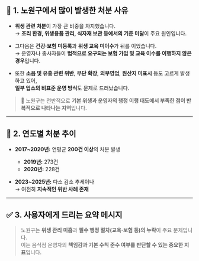 ## 🧾 1. 노원구에서 많이 발생한 처분 사유

- **위생 관련 처분**이 가장 큰 비중을 차지했습니다.  
  → **조리 환경, 위생용품 관리, 식자재 보관 등에서의 기준 미달**이 주요 원인입니다.

- 그다음은 **건강·보험 미등록**과 **위생 교육 미이수**가 뒤를 이었습니다.  
  → 운영자나 종사자들이 **법적으로 요구되는 보험 가입 및 교육 이수를 이행하지 않은 경우**입니다.

- 또한 **소음 및 유흥 관련 위반**, **무단 확장**, **외부영업**, **원산지 미표시** 등도 고르게 발생하고 있어,  
  **일부 업소의 비표준 운영 방식**도 문제로 드러났습니다.

> 📌 노원구는 전반적으로 **기본 위생과 운영자의 행정 이행 태도에서 부족한 점이 반복적으로 나타나는 지역**입니다.

---

## 📆 2. 연도별 처분 추이

- **2017~2020년:** 연평균 **200건 이상**의 처분 발생  
  - **2019년:** 273건  
  - **2020년:** 228건

- **2023~2025년:** 다소 감소 추세이나  
  → 여전히 **지속적인 위반 사례 존재**

---

## ✅ 3. 사용자에게 드리는 요약 메시지

> 노원구는 **위생 관리 미흡**과 **필수 행정 절차(교육·보험 등)의 누락**이 주요 문제입니다.  
> 이는 음식점 운영자의 **책임감과 기본 수칙 준수 여부를 판단할 수 있는 중요한 지표**입니다.
